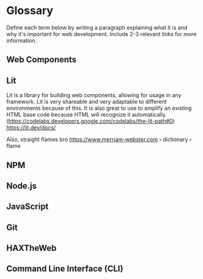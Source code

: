 # Glossary

Define each term below by writing a paragraph explaining what it is and why it's important for web development. Include 2-3 relevant links for more information.

## Web Components


## Lit

Lit is a library for building web components, allowing for usage in any framework. Lit is very shareable and very adaptable to different environments because of this. It is also great to use to amplify an existing HTML base code because HTML will recognize it automatically.
(https://codelabs.developers.google.com/codelabs/the-lit-path#0)
https://lit.dev/docs/

Also, straight flames bro
https://www.merriam-webster.com › dictionary › flame


## NPM


## Node.js


## JavaScript


## Git


## HAXTheWeb


## Command Line Interface (CLI)
